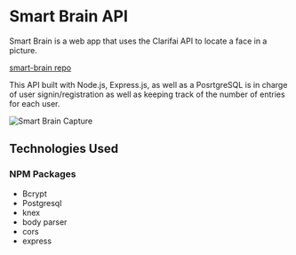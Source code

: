 # Smart Brain API

Smart Brain is a web app that uses the Clarifai API to locate a face in a picture. 

[smart-brain repo](https://github.com/Nenad984/smart-brain)

This API built with Node.js, Express.js, as well as a PosrtgreSQL is in charge of user signin/registration as well as keeping track of the number of entries for each user.


![Smart Brain Capture](https://i.imgur.com/xh7hyeA.jpg)


## Technologies Used


### NPM Packages
- Bcrypt
- Postgresql
- knex
- body parser
- cors
- express





